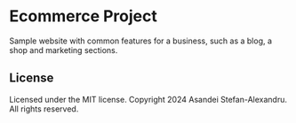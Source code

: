# Ecommerce Project

Sample website with common features for a business, such as a blog, a shop and marketing sections.

## License

Licensed under the MIT license. Copyright 2024 Asandei Stefan-Alexandru. All rights reserved.
